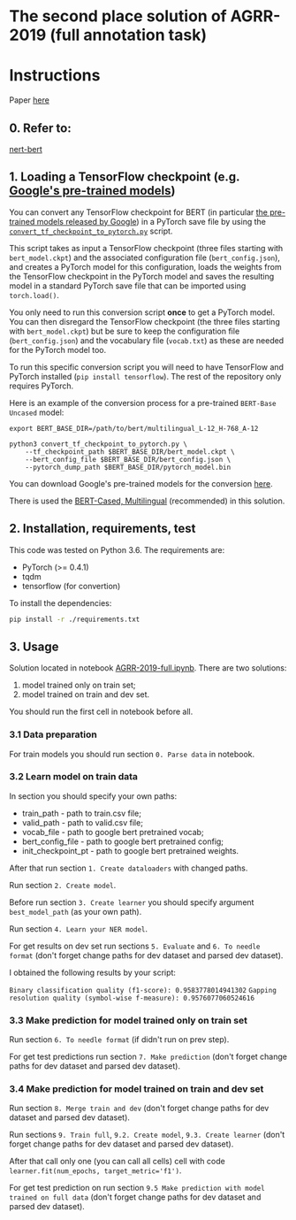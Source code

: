 # The second place solution of AGRR-2019 (full annotation task)
# Instructions

Paper [here](http://www.dialog-21.ru/media/4679/emelyanov-artemova-gapping_parsing_using_pretrained_embeddings__attention_mechanisn_and_ncrf.pdf)

## 0. Refer to:
[nert-bert](https://github.com/sberbank-ai/ner-bert)

## 1. Loading a TensorFlow checkpoint (e.g. [Google's pre-trained models](https://github.com/google-research/bert#pre-trained-models))

You can convert any TensorFlow checkpoint for BERT (in particular [the pre-trained models released by Google](https://github.com/google-research/bert#pre-trained-models)) in a PyTorch save file by using the [`convert_tf_checkpoint_to_pytorch.py`](convert_tf_checkpoint_to_pytorch.py) script.

This script takes as input a TensorFlow checkpoint (three files starting with `bert_model.ckpt`) and the associated configuration file (`bert_config.json`), and creates a PyTorch model for this configuration, loads the weights from the TensorFlow checkpoint in the PyTorch model and saves the resulting model in a standard PyTorch save file that can be imported using `torch.load()`.

You only need to run this conversion script **once** to get a PyTorch model. You can then disregard the TensorFlow checkpoint (the three files starting with `bert_model.ckpt`) but be sure to keep the configuration file (`bert_config.json`) and the vocabulary file (`vocab.txt`) as these are needed for the PyTorch model too.

To run this specific conversion script you will need to have TensorFlow and PyTorch installed (`pip install tensorflow`). The rest of the repository only requires PyTorch.

Here is an example of the conversion process for a pre-trained `BERT-Base Uncased` model:

```shell
export BERT_BASE_DIR=/path/to/bert/multilingual_L-12_H-768_A-12

python3 convert_tf_checkpoint_to_pytorch.py \
    --tf_checkpoint_path $BERT_BASE_DIR/bert_model.ckpt \
    --bert_config_file $BERT_BASE_DIR/bert_config.json \
    --pytorch_dump_path $BERT_BASE_DIR/pytorch_model.bin
```

You can download Google's pre-trained models for the conversion [here](https://github.com/google-research/bert#pre-trained-models).

There is used the [BERT-Cased, Multilingual](https://storage.googleapis.com/bert_models/2018_11_23/multi_cased_L-12_H-768_A-12.zip) (recommended) in this solution.

## 2. Installation, requirements, test

This code was tested on Python 3.6. The requirements are:

- PyTorch (>= 0.4.1)
- tqdm
- tensorflow (for convertion)

To install the dependencies:

````bash
pip install -r ./requirements.txt
````

## 3. Usage
Solution located in notebook [AGRR-2019-full.ipynb](exps/AGRR-2019-full.ipynb).
There are two solutions:
1. model trained only on train set;
2. model trained on train and dev set.

You should run the first cell in notebook before all.

### 3.1 Data preparation
For train models you should run section `0. Parse data` in notebook.
### 3.2 Learn model on train data
In section  you should specify your own paths:
* train_path - path to train.csv file;
* valid_path - path to valid.csv file;
* vocab_file - path to google bert pretrained vocab;
* bert_config_file - path to google bert pretrained config;
* init_checkpoint_pt - path to google bert pretrained weights.

After that run section `1. Create dataloaders` with changed paths.

Run section `2. Create model`.

Before run section `3. Create learner` you should specify argument `best_model_path` (as your own path).

Run section `4. Learn your NER model`.

For get results on dev set run sections `5. Evaluate` and `6. To needle format` (don't forget change paths for dev dataset and parsed dev dataset).

I obtained the following results by your script:

```Binary classification quality (f1-score): 0.9583778014941302```
```Gapping resolution quality (symbol-wise f-measure): 0.9576077060524616```

### 3.3 Make prediction for model trained only on train set
Run section `6. To needle format` (if didn't run on prev step).

For get test predictions run section `7. Make prediction` (don't forget change paths for dev dataset and parsed dev dataset).

### 3.4 Make prediction for model trained on train and dev set
Run section `8. Merge train and dev` (don't forget change paths for dev dataset and parsed dev dataset).

Run sections `9. Train full`, `9.2. Create model`, `9.3. Create learner` (don't forget change paths for dev dataset and parsed dev dataset).

After that call only one (you can call all cells) cell with code `learner.fit(num_epochs, target_metric='f1')`.

For get test prediction on  run section `9.5 Make prediction with model trained on full data` (don't forget change paths for dev dataset and parsed dev dataset).
